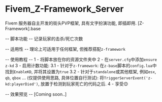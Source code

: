 # Fivem_Z-Framework_Server
Fivem 服务器自主开发的街头PVP框架, 具有文字扮演功能, 即插即用. [Z-Framework].base

-- 脚本功能 --
记录玩家的击杀/死亡次数

-- 适用性 -- 
理论上可适用于任何框架, 但推荐搭配`z-framework`

-- 使用教程 --
1 - 将脚本放在你的资源文件夹中
2 - 在`server.cfg`中添加`ensure z-kd`
3 - 启用计数功能:
   3.1 - 针对于`z-framework`:
   在`z-base`脚本的`config.lua`中找到`EnableKD`, 并将其设置为`true`
   3.2 - 针对于`standalone`或其他框架, 例如`esx`, `qb`, `qbox` ... (仅提供使用思路, 具体位置自行测试):
   将`TriggerServerEvent('z-kd:playerDied')`, 放置于检测到玩家死亡的代码之后. 
4 - 享受😊

-- 效果预览 --
[Coming soon..]
